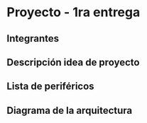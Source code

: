 # Proyecto - 1ra entrega

## Integrantes


## Descripción idea de proyecto


## Lista de periféricos


## Diagrama de la arquitectura
